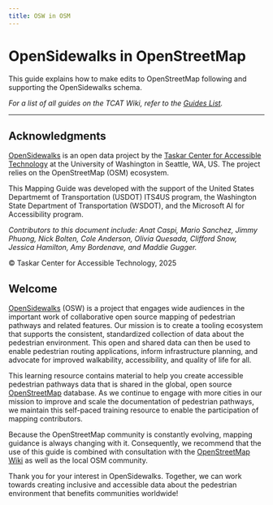 ```yaml
---
title: OSW in OSM
---
```


<!-- @format -->

# OpenSidewalks in OpenStreetMap

This guide explains how to make edits to OpenStreetMap following and supporting the OpenSidewalks schema.

_For a list of all guides on the TCAT Wiki, refer to the [Guides List](../../guides-list/index.md)._

---

## Acknowledgments

[OpenSidewalks](../index.md) is an open data project by the [Taskar Center for Accessible Technology](../../index.md) at the University of Washington in Seattle, WA, US. The project relies on the OpenStreetMap (OSM) ecosystem.

This Mapping Guide was developed with the support of the United States Departmemt of Transportation (USDOT) ITS4US program, the Washington State Department of Transportation (WSDOT), and the Microsoft AI for Accessibility program.

_Contributors to this document include: Anat Caspi, Mario Sanchez, Jimmy Phuong, Nick Bolten, Cole Anderson, Olivia Quesada, Clifford Snow, Jessica Hamilton, Amy Bordenave, and Maddie Gugger._

© Taskar Center for Accessible Technology, 2025

## Welcome

[OpenSidewalks](../index.md) (OSW) is a project that engages wide audiences in the important work of collaborative open source mapping of pedestrian pathways and related features. Our mission is to create a tooling ecosystem that supports the consistent, standardized collection of data about the pedestrian environment. This open and shared data can then be used to enable pedestrian routing applications, inform infrastructure planning, and advocate for improved walkability, accessibility, and quality of life for all.

This learning resource contains material to help you create accessible pedestrian pathways data that is shared in the global, open source [OpenStreetMap](https://openstreetmap.org) database. As we continue to engage with more cities in our mission to improve and scale the documentation of pedestrian pathways, we maintain this self-paced training resource to enable the participation of mapping contributors.

Because the OpenStreetMap community is constantly evolving, mapping guidance is always changing with it. Consequently, we recommend that the use of this guide is combined with consultation with the [OpenStreetMap Wiki](https://wiki.openstreetmap.org/) as well as the local OSM community.

Thank you for your interest in OpenSidewalks. Together, we can work towards creating inclusive and accessible data about the pedestrian environment that benefits communities worldwide!
